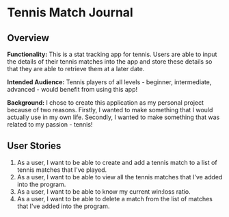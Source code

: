 # Tennis Match Journal

## Overview

**Functionality:**
This is a stat tracking app for tennis. Users are able to input the details of their
tennis matches into the app and store these details so that they are able to retrieve
them at a later date.

**Intended Audience:**
Tennis players of all levels - beginner, intermediate, advanced - would benefit from
using this app!

**Background:**
I chose to create this application as my personal project because of two reasons.
Firstly, I wanted to make something that I would actually use in my own life.
Secondly, I wanted to make something that was related to my passion - tennis! 

## User Stories

1) As a user, I want to be able to create and add a tennis match to a list of tennis matches that I've played.
2) As a user, I want to be able to view all the tennis matches that I've added into the program.
3) As a user, I want to be able to know my current win:loss ratio.
4) As a user, I want to be able to delete a match from the list of matches that I've added into the program.